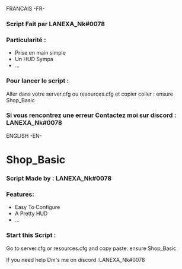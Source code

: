 FRANCAIS  -FR-
### Script Fait par LANEXA_Nk#0078

### Particularité :
- Prise en main simple 
- Un HUD Sympa
- ...
 

 ### Pour lancer le script : 
 Aller dans votre server.cfg ou resources.cfg et copier coller : ensure Shop_Basic

 ### Si vous rencontrez une erreur Contactez moi sur discord : LANEXA_Nk#0078

ENGLISH -EN-


# Shop_Basic 

### Script Made by : LANEXA_Nk#0078

### Features:
- Easy To Configure
- A Pretty HUD
- ...
 

### Start this Script :
Go to server.cfg or resources.cfg and copy paste: ensure Shop_Basic

If you need help Dm's me on discord  :LANEXA_Nk#0078